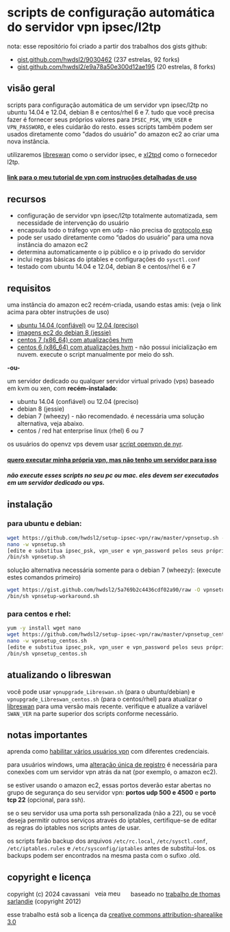 # scripts de configuração automática do servidor vpn ipsec/l2tp

nota: esse repositório foi criado a partir dos trabalhos dos gists github:
- <a href="https://gist.github.com/hwdsl2/9030462/2aaaf443855de0275dad8a4e45bea523b5b0f966" target="_blank" rel="nofollow">gist.github.com/hwdsl2/9030462</a> (237 estrelas, 92 forks)
- <a href="https://gist.github.com/hwdsl2/e9a78a50e300d12ae195/5f68fb260c5c143e10d3cf6b3ce2c2f5426f7c1e" target="_blank" rel="nofollow">gist.github.com/hwdsl2/e9a78a50e300d12ae195</a> (20 estrelas, 8 forks)

## visão geral

scripts para configuração automática de um servidor vpn ipsec/l2tp no ubuntu 14.04 e 12.04, debian 8 e centos/rhel 6 e 7. tudo que você precisa fazer é fornecer seus próprios valores para `IPSEC_PSK`, `VPN_USER` e `VPN_PASSWORD`, e eles cuidarão do resto. esses scripts também podem ser usados ​​diretamente como "dados do usuário" do amazon ec2 ao criar uma nova instância.

utilizaremos <a href="https://libreswan.org/" target="_blank">libreswan</a> como o servidor ipsec, e <a href="https://www.xelerance.com/services/software/xl2tpd/" target="_blank">xl2tpd</a> como o fornecedor l2tp.

#### <a href="https://blog.ls20.com/ipsec-l2tp-vpn-auto-setup-for-ubuntu-12-04-on-amazon-ec2/" target="_blank">link para o meu tutorial de vpn com instruções detalhadas de uso</a>

## recursos

- configuração de servidor vpn ipsec/l2tp totalmente automatizada, sem necessidade de intervenção do usuário
- encapsula todo o tráfego vpn em udp - não precisa do <a href="http://www.tcpipguide.com/free/t_IPSecEncapsulatingSecurityPayloadESP.htm" target="_blank">protocolo esp</a>
- pode ser usado diretamente como “dados do usuário” para uma nova instância do amazon ec2
- determina automaticamente o ip público e o ip privado do servidor
- inclui regras básicas do iptables e configurações do `sysctl.conf`
- testado com ubuntu 14.04 e 12.04, debian 8 e centos/rhel 6 e 7

## requisitos

uma instância do amazon ec2 recém-criada, usando estas amis: (veja o link acima para obter instruções de uso)

- <a href="http://cloud-images.ubuntu.com/releases/trusty/release/" target="_blank">ubuntu 14.04 (confiável)</a> ou <a href="http://cloud-images.ubuntu.com/releases/precise/release/" target="_blank">12.04 (preciso)</a>
- <a href="https://wiki.debian.org/Cloud/AmazonEC2Image/Jessie" target="_blank">imagens ec2 do debian 8 (jessie)</a>
- <a href="https://aws.amazon.com/marketplace/pp/B00O7WM7QW" target="_blank">centos 7 (x86_64) com atualizações hvm</a>
- <a href="https://aws.amazon.com/marketplace/pp/B00NQAYLWO" target="_blank">centos 6 (x86_64) com atualizações hvm</a> - não possui inicialização em nuvem. execute o script manualmente por meio do ssh.

**-ou-**

um servidor dedicado ou qualquer servidor virtual privado (vps) baseado em kvm ou xen, com **recém-instalado**:
- ubuntu 14.04 (confiável) ou 12.04 (preciso)
- debian 8 (jessie)
- debian 7 (wheezy) - não recomendado. é necessária uma solução alternativa, veja abaixo.
- centos / red hat enterprise linux (rhel) 6 ou 7

os usuários do openvz vps devem usar <a href="https://github.com/Nyr/openvpn-install" target="_blank">script openvpn de nyr</a>.

#### <a href="https://blog.ls20.com/ipsec-l2tp-vpn-auto-setup-for-ubuntu-12-04-on-amazon-ec2/#gettingavps" target="_blank">quero executar minha própria vpn, mas não tenho um servidor para isso</a>

##### não execute esses scripts no seu pc ou mac. eles devem ser executados em um servidor dedicado ou vps.

## instalação

### para ubuntu e debian:

```bash
wget https://github.com/hwdsl2/setup-ipsec-vpn/raw/master/vpnsetup.sh -O vpnsetup.sh
nano -w vpnsetup.sh
[edite e substitua ipsec_psk, vpn_user e vpn_password pelos seus próprios valores]
/bin/sh vpnsetup.sh
```

solução alternativa necessária somente para o debian 7 (wheezy): (execute estes comandos primeiro)

```bash
wget https://gist.github.com/hwdsl2/5a769b2c4436cdf02a90/raw -O vpnsetup-workaround.sh
/bin/sh vpnsetup-workaround.sh
```

### para centos e rhel:

```bash
yum -y install wget nano
wget https://github.com/hwdsl2/setup-ipsec-vpn/raw/master/vpnsetup_centos.sh -O vpnsetup_centos.sh
nano -w vpnsetup_centos.sh
[edite e substitua ipsec_psk, vpn_user e vpn_password pelos seus próprios valores]
/bin/sh vpnsetup_centos.sh
```

## atualizando o libreswan

você pode usar `vpnupgrade_Libreswan.sh` (para o ubuntu/debian) e `vpnupgrade_Libreswan_centos.sh` (para o centos/rhel) para atualizar o <a href="https://libreswan.org/" target="_blank">libreswan</a> para uma versão mais recente. verifique e atualize a variável `SWAN_VER` na parte superior dos scripts conforme necessário.

## notas importantes

aprenda como <a href="https://gist.github.com/hwdsl2/123b886f29f4c689f531" target="_blank">habilitar vários usuários vpn</a> com diferentes credenciais.

para usuários windows, uma <a href="https://documentation.meraki.com/MX-Z/Client_VPN/Troubleshooting_Client_VPN#Windows_Error_809" target="_blank">alteração única de registro</a> é necessária para conexões com um servidor vpn atrás da nat (por exemplo, o amazon ec2).

se estiver usando o amazon ec2, essas portos deverão estar abertas no grupo de segurança do seu servidor vpn: **portos udp 500 e 4500** e **porto tcp 22** (opcional, para ssh).

se o seu servidor usa uma porta ssh personalizada (não a 22), ou se você deseja permitir outros serviços através do iptables, certifique-se de editar as regras do iptables nos scripts antes de usar.

os scripts farão backup dos arquivos `/etc/rc.local`, `/etc/sysctl.conf`, `/etc/iptables.rules` e `/etc/sysconfig/iptables` antes de substituí-los. os backups podem ser encontrados na mesma pasta com o sufixo .old.

## copyright e licença

copyright (c) 2024&nbsp;cavassani&nbsp;&nbsp;&nbsp;<a href="https://www.linkedin.com/in/cavassani" target="_blank"><img src="https://static.licdn.com/scds/common/u/img/webpromo/btn_profile_bluetxt_80x15.png" width="80" height="15" border="0" alt="veja meu perfil no linkedin"></a>
baseado no <a href="https://github.com/sarfata/voodooprivacy" target="_blank">trabalho de thomas sarlandie</a> (copyright 2012)

esse trabalho está sob a licença da <a href="http://creativecommons.org/licenses/by-sa/3.0/" target="_blank">creative commons attribution-sharealike 3.0</a>
